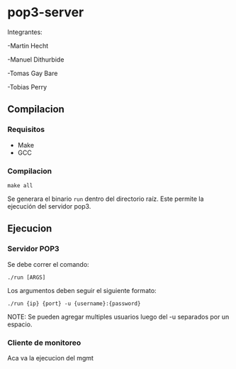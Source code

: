 # pop3-server


Integrantes:

-Martin Hecht

-Manuel Dithurbide

-Tomas Gay Bare

-Tobias Perry

## Compilacion

### Requisitos
- Make
- GCC

### Compilacion

```make all```


Se generara el binario `run` dentro del directorio raíz. Este permite la ejecución del servidor pop3.

## Ejecucion

### Servidor POP3

Se debe correr el comando:

```./run [ARGS]```

Los argumentos deben seguir el siguiente formato:

```./run {ip} {port} -u {username}:{password}```

NOTE: Se pueden agregar multiples usuarios luego del -u separados por un espacio.

### Cliente de monitoreo

Aca va la ejecucion del mgmt


